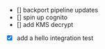 
- [] backport pipeline updates
- [] spin up cognito
- [] add KMS decrypt
- [x] add a hello integration test